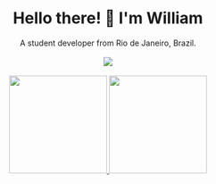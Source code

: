 <h1 align='center'>
  Hello there! 👋 I'm William
</h1>

<p align='center'>
  A student developer from Rio de Janeiro, Brazil.
  <br>
  <br>
  <!-- redes sociais -->
  <a href="https://www.linkedin.com/in/willnogueyra/">
    <img src="https://img.shields.io/badge/linkedin-%230077B5.svg?&style=for-the-badge&logo=linkedin&logoColor=white" />
  </a>
  <br>
  <br>
  <a href="#">
  <img src="https://github-readme-stats.vercel.app/api?username=willnogueyra&show_icons=true&count_private=true&theme=dark" height="175">
  <!-- diminuir ou amentar quantidade de linguagens no link -->
  <img src="https://github-readme-stats.vercel.app/api/top-langs/?username=willnogueyra&langs_count=8&layout=compact&theme=dark&" height = "175"> 
   <br>
   <br>
</a>
</p>
